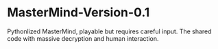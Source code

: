 # MasterMind-Version-0.1
Pythonlized MasterMind, playable but requires careful input. The shared code with massive decryption and human interaction. 
